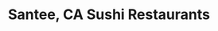 ---
layout: city
title: Santee, CA Sushi Restaurants
permalink: /california/santee/
stateAbbr: CA
stateName: California
cityName: Santee

---